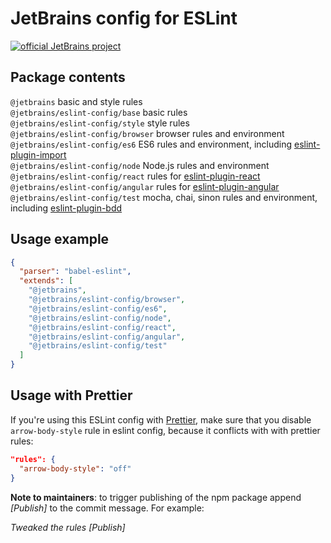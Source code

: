 # JetBrains config for ESLint

[![official JetBrains project](http://jb.gg/badges/official-flat-square.svg)](https://confluence.jetbrains.com/display/ALL/JetBrains+on+GitHub)

## Package contents

`@jetbrains` basic and style rules<br />
`@jetbrains/eslint-config/base` basic rules<br />
`@jetbrains/eslint-config/style` style rules<br />
`@jetbrains/eslint-config/browser` browser rules and environment<br />
`@jetbrains/eslint-config/es6` ES6 rules and environment, including [eslint-plugin-import](https://github.com/benmosher/eslint-plugin-import)<br /> 
`@jetbrains/eslint-config/node` Node.js rules and environment<br />
`@jetbrains/eslint-config/react` rules for [eslint-plugin-react](https://github.com/yannickcr/eslint-plugin-react)<br /> 
`@jetbrains/eslint-config/angular`  rules for [eslint-plugin-angular](https://github.com/Gillespie59/eslint-plugin-angular)<br /> 
`@jetbrains/eslint-config/test` mocha, chai, sinon rules and environment, including [eslint-plugin-bdd](https://github.com/Nate-Wilkins/eslint-plugin-bdd)<br /> 

## Usage example

```json
{
  "parser": "babel-eslint",
  "extends": [
    "@jetbrains",
    "@jetbrains/eslint-config/browser",
    "@jetbrains/eslint-config/es6",
    "@jetbrains/eslint-config/node",
    "@jetbrains/eslint-config/react",
    "@jetbrains/eslint-config/angular",
    "@jetbrains/eslint-config/test"
  ]
}
```

## Usage with Prettier

If you're using this ESLint config with [Prettier](https://prettier.io), make 
sure that you disable `arrow-body-style` rule in eslint config, because it conflicts
with with prettier rules:

```json
"rules": {
  "arrow-body-style": "off"
}
``` 

**Note to maintainers**: to trigger publishing of the npm package append *\[Publish\]* to the commit message. For example:

*Tweaked the rules \[Publish\]*
